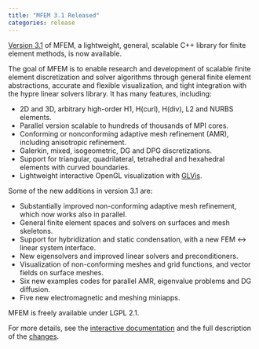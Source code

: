 ```yaml
---
title: "MFEM 3.1 Released"
categories: release
---
```


[Version 3.1](https://mfem.org/download/) of MFEM, a lightweight, general, scalable C++ library for finite element methods, is now available.

The goal of MFEM is to enable research and development of scalable finite element discretization and solver algorithms through general finite element abstractions, accurate and flexible visualization, and tight integration with the hypre linear solvers library. It has many features, including:

- 2D and 3D, arbitrary high-order H1, H(curl), H(div), L2 and NURBS elements.
- Parallel version scalable to hundreds of thousands of MPI cores.
- Conforming or nonconforming adaptive mesh refinement (AMR), including anisotropic refinement.
- Galerkin, mixed, isogeometric, DG and DPG discretizations.
- Support for triangular, quadrilateral, tetrahedral and hexahedral elements with curved boundaries.
- Lightweight interactive OpenGL visualization with [GLVis](https://glvis.org).

Some of the new additions in version 3.1 are:

- Substantially improved non-conforming adaptive mesh refinement, which now works also in parallel.
- General finite element spaces and solvers on surfaces and mesh skeletons.
- Support for hybridization and static condensation, with a new FEM <-> linear system interface.
- New eigensolvers and improved linear solvers and preconditioners.
- Visualization of non-conforming meshes and grid functions, and vector fields on surface meshes.
- Six new examples codes for parallel AMR, eigenvalue problems and DG diffusion.
- Five new electromagnetic and meshing miniapps.

MFEM is freely available under LGPL 2.1.

For more details, see the [interactive documentation](https://mfem.org/examples) and the full description of the [changes](https://raw.githubusercontent.com/mfem/mfem/master/CHANGELOG).
